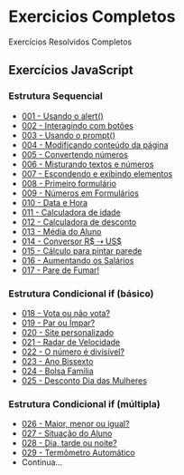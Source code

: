 # Exercicios Completos
 Exercícios Resolvidos Completos

## Exercícios JavaScript
### Estrutura Sequencial
* <a href="https://guanabara-eteot.github.io/exercicios/javascript/ex001/" target="_blank">001 - Usando o alert()</a>
* <a href="https://guanabara-eteot.github.io/exercicios/javascript/ex002/" target="_blank">002 - Interagindo com botões</a>
* <a href="https://guanabara-eteot.github.io/exercicios/javascript/ex003/" target="_blank">003 - Usando o prompt()</a>
* <a href="https://guanabara-eteot.github.io/exercicios/javascript/ex004/" target="_blank">004 - Modificando conteúdo da página</a>
* <a href="https://guanabara-eteot.github.io/exercicios/javascript/ex005/" target="_blank">005 - Convertendo números</a>
* <a href="https://guanabara-eteot.github.io/exercicios/javascript/ex006/" target="_blank">006 - Misturando textos e números</a>
* <a href="https://guanabara-eteot.github.io/exercicios/javascript/ex007/" target="_blank">007 - Escondendo e exibindo elementos</a>
* <a href="https://guanabara-eteot.github.io/exercicios/javascript/ex008/" target="_blank">008 - Primeiro formulário</a>
* <a href="https://guanabara-eteot.github.io/exercicios/javascript/ex009/" target="_blank">009 - Números em Formulários</a>
* <a href="https://guanabara-eteot.github.io/exercicios/javascript/ex010/" target="_blank">010 - Data e Hora</a>
* <a href="https://guanabara-eteot.github.io/exercicios/javascript/ex011/" target="_blank">011 - Calculadora de idade</a>
* <a href="https://guanabara-eteot.github.io/exercicios/javascript/ex012/" target="_blank">012 - Calculadora de desconto</a>
* <a href="https://guanabara-eteot.github.io/exercicios/javascript/ex013/" target="_blank">013 - Média do Aluno</a>
* <a href="https://guanabara-eteot.github.io/exercicios/javascript/ex014/" target="_blank">014 - Conversor R$ &#x21E2; US$</a>
* <a href="https://guanabara-eteot.github.io/exercicios/javascript/ex015/" target="_blank">015 - Cálculo para pintar parede</a>
* <a href="https://guanabara-eteot.github.io/exercicios/javascript/ex016/" target="_blank">016 - Aumentando os Salários</a>
* <a href="https://guanabara-eteot.github.io/exercicios/javascript/ex017/" target="_blank">017 - Pare de Fumar!</a>
### Estrutura Condicional if (básico)
* <a href="https://guanabara-eteot.github.io/exercicios/javascript/ex018/" target="_blank">018 - Vota ou não vota?</a>
* <a href="https://guanabara-eteot.github.io/exercicios/javascript/ex019/" target="_blank">019 - Par ou Ímpar?</a>
* <a href="https://guanabara-eteot.github.io/exercicios/javascript/ex020/" target="_blank">020 - Site personalizado</a>
* <a href="https://guanabara-eteot.github.io/exercicios/javascript/ex021/" target="_blank">021 - Radar de Velocidade</a>
* <a href="https://guanabara-eteot.github.io/exercicios/javascript/ex022/" target="_blank">022 - O número é divisível?</a>
* <a href="https://guanabara-eteot.github.io/exercicios/javascript/ex023/" target="_blank">023 - Ano Bissexto</a>
* <a href="https://guanabara-eteot.github.io/exercicios/javascript/ex024/" target="_blank">024 - Bolsa Família</a>
* <a href="https://guanabara-eteot.github.io/exercicios/javascript/ex025/" target="_blank">025 - Desconto Dia das Mulheres</a>

### Estrutura Condicional if (múltipla)
* <a href="https://guanabara-eteot.github.io/exercicios/javascript/ex026/" target="_blank">026 - Maior, menor ou igual?</a>
* <a href="https://guanabara-eteot.github.io/exercicios/javascript/ex026/" target="_blank">027 - Situação do Aluno</a>
* <a href="https://guanabara-eteot.github.io/exercicios/javascript/ex027/" target="_blank">028 - Dia, tarde ou noite?</a>
* <a href="https://guanabara-eteot.github.io/exercicios/javascript/ex028/" target="_blank">029 - Termômetro Automático</a>
* Continua...